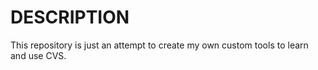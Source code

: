 # DESCRIPTION

This repository is just an attempt to create my own custom tools to learn and
use CVS. 
